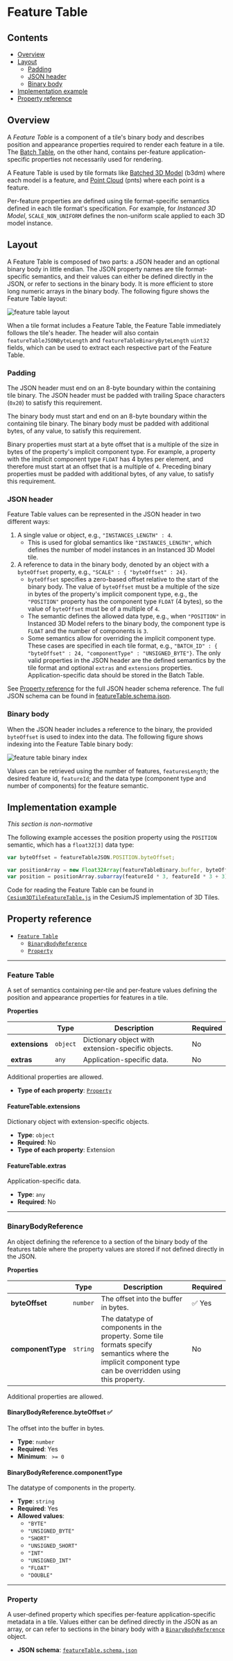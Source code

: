 # Feature Table

## Contents

* [Overview](#overview)
* [Layout](#layout)
   * [Padding](#padding)
   * [JSON header](#json-header)
   * [Binary body](#binary-body)
* [Implementation example](#implementation-example)
* [Property reference](#property-reference)

## Overview

A _Feature Table_ is a component of a tile's binary body and describes position and appearance properties required to render each feature in a tile. The [Batch Table](../BatchTable/README.md), on the other hand, contains per-feature application-specific properties not necessarily used for rendering.

A Feature Table is used by tile formats like [Batched 3D Model](../Batched3DModel/README.md) (b3dm) where each model is a feature, and [Point Cloud](../PointCloud/README.md) (pnts) where each point is a feature.

Per-feature properties are defined using tile format-specific semantics defined in each tile format's specification.  For example, for _Instanced 3D Model_, `SCALE_NON_UNIFORM` defines the non-uniform scale applied to each 3D model instance.

## Layout

A Feature Table is composed of two parts: a JSON header and an optional binary body in little endian. The JSON property names are tile format-specific semantics, and their values can either be defined directly in the JSON, or refer to sections in the binary body.  It is more efficient to store long numeric arrays in the binary body. The following figure shows the Feature Table layout:

![feature table layout](figures/feature-table-layout.png)

When a tile format includes a Feature Table, the Feature Table immediately follows the tile's header.  The header will also contain `featureTableJSONByteLength` and `featureTableBinaryByteLength` `uint32` fields, which can be used to extract each respective part of the Feature Table.

### Padding

The JSON header must end on an 8-byte boundary within the containing tile binary. The JSON header must be padded with trailing Space characters (`0x20`) to satisfy this requirement.

The binary body must start and end on an 8-byte boundary within the containing tile binary. The binary body must be padded with additional bytes, of any value, to satisfy this requirement.

Binary properties must start at a byte offset that is a multiple of the size in bytes of the property's implicit component type. For example, a property with the implicit component type `FLOAT` has 4 bytes per element, and therefore must start at an offset that is a multiple of `4`. Preceding binary properties must be padded with additional bytes, of any value, to satisfy this requirement.

### JSON header

Feature Table values can be represented in the JSON header in two different ways:

1. A single value or object, e.g., `"INSTANCES_LENGTH" : 4`.
   * This is used for global semantics like `"INSTANCES_LENGTH"`, which defines the number of model instances in an Instanced 3D Model tile.
2. A reference to data in the binary body, denoted by an object with a `byteOffset` property, e.g., `"SCALE" : { "byteOffset" : 24}`.
   * `byteOffset` specifies a zero-based offset relative to the start of the binary body. The value of `byteOffset` must be a multiple of the size in bytes of the property's implicit component type, e.g., the `"POSITION"` property has the component type `FLOAT` (4 bytes), so the value of `byteOffset` must be of a multiple of `4`.
   * The semantic defines the allowed data type, e.g., when `"POSITION"` in Instanced 3D Model refers to the binary body, the component type is `FLOAT` and the number of components is `3`.
   * Some semantics allow for overriding the implicit component type. These cases are specified in each tile format, e.g., `"BATCH_ID" : { "byteOffset" : 24, "componentType" : "UNSIGNED_BYTE"}`.
The only valid properties in the JSON header are the defined semantics by the tile format and optional `extras` and `extensions` properties.  Application-specific data should be stored in the Batch Table.

See [Property reference](#property-reference) for the full JSON header schema reference. The full JSON schema can be found in [featureTable.schema.json](../../schema/featureTable.schema.json).

### Binary body

When the JSON header includes a reference to the binary, the provided `byteOffset` is used to index into the data. The following figure shows indexing into the Feature Table binary body:

![feature table binary index](figures/feature-table-binary-index.png)

Values can be retrieved using the number of features, `featuresLength`; the desired feature id, `featureId`; and the data type (component type and number of components) for the feature semantic.

## Implementation example

_This section is non-normative_

The following example accesses the position property using the `POSITION` semantic, which has a `float32[3]` data type:

```javascript
var byteOffset = featureTableJSON.POSITION.byteOffset;

var positionArray = new Float32Array(featureTableBinary.buffer, byteOffset, featuresLength * 3); // There are three components for each POSITION feature.
var position = positionArray.subarray(featureId * 3, featureId * 3 + 3); // Using subarray creates a view into the array, and not a new array.
```

Code for reading the Feature Table can be found in [`Cesium3DTileFeatureTable.js`](https://github.com/CesiumGS/cesium/blob/main/Source/Scene/Cesium3DTileFeatureTable.js) in the CesiumJS implementation of 3D Tiles.


## Property reference

* [`Feature Table`](#reference-feature-table)
    * [`BinaryBodyReference`](#reference-binarybodyreference)
    * [`Property`](#reference-property)


---------------------------------------
<a name="reference-feature-table"></a>
### Feature Table

A set of semantics containing per-tile and per-feature values defining the position and appearance properties for features in a tile.

**Properties**

|   |Type|Description|Required|
|---|----|-----------|--------|
|**extensions**|`object`|Dictionary object with extension-specific objects.|No|
|**extras**|`any`|Application-specific data.|No|

Additional properties are allowed.

* **Type of each property**: [`Property`](#reference-property)
#### FeatureTable.extensions

Dictionary object with extension-specific objects.

* **Type**: `object`
* **Required**: No
* **Type of each property**: Extension

#### FeatureTable.extras

Application-specific data.

* **Type**: `any`
* **Required**: No



---------------------------------------
<a name="reference-binarybodyreference"></a>
### BinaryBodyReference

An object defining the reference to a section of the binary body of the features table where the property values are stored if not defined directly in the JSON.

**Properties**

|   |Type|Description|Required|
|---|----|-----------|--------|
|**byteOffset**|`number`|The offset into the buffer in bytes.| :white_check_mark: Yes|
|**componentType**|`string`|The datatype of components in the property. Some tile formats specify semantics where the implicit component type can be overridden using this property.| No|

Additional properties are allowed.

#### BinaryBodyReference.byteOffset :white_check_mark:

The offset into the buffer in bytes.

* **Type**: `number`
* **Required**: Yes
* **Minimum**: ` >= 0`

#### BinaryBodyReference.componentType

The datatype of components in the property.

* **Type**: `string`
* **Required**: Yes
* **Allowed values**:
   * `"BYTE"`
   * `"UNSIGNED_BYTE"`
   * `"SHORT"`
   * `"UNSIGNED_SHORT"`
   * `"INT"`
   * `"UNSIGNED_INT"`
   * `"FLOAT"`
   * `"DOUBLE"`


---------------------------------------
<a name="reference-property"></a>
### Property

A user-defined property which specifies per-feature application-specific metadata in a tile. Values either can be defined directly in the JSON as an array, or can refer to sections in the binary body with a [`BinaryBodyReference`](#reference-binarybodyreference) object.

* **JSON schema**: [`featureTable.schema.json`](../../schema/featureTable.schema.json)
